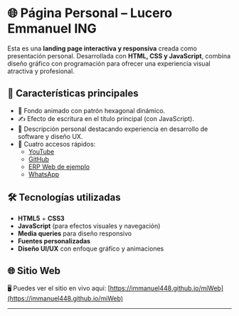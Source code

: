# 🌐 Página Personal – Lucero Emmanuel ING

Esta es una **landing page interactiva y responsiva** creada como presentación personal. Desarrollada con **HTML, CSS y JavaScript**, combina diseño gráfico con programación para ofrecer una experiencia visual atractiva y profesional.

## 🧩 Características principales

- 🎨 Fondo animado con patrón hexagonal dinámico.
- ✍️ Efecto de escritura en el título principal (con JavaScript).
- 📄 Descripción personal destacando experiencia en desarrollo de software y diseño UX.
- 🔗 Cuatro accesos rápidos:
  - [YouTube](https://www.youtube.com/@luceroemmanueling/playlists)
  - [GitHub](https://github.com/immanuel448)
  - [ERP Web de ejemplo](https://puntodeventa2023.epizy.com)
  - [WhatsApp](https://wa.me/528117147350)

## 🛠️ Tecnologías utilizadas

- **HTML5** + **CSS3**
- **JavaScript** (para efectos visuales y navegación)
- **Media queries** para diseño responsivo
- **Fuentes personalizadas**
- **Diseño UI/UX** con enfoque gráfico y animaciones

## 🌐 Sitio Web

🖥️ Puedes ver el sitio en vivo aquí: [https://immanuel448.github.io/miWeb](https://immanuel448.github.io/miWeb)

---

